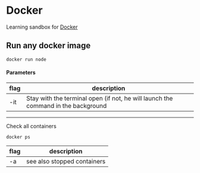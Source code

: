 # Docker

Learning sandbox for [Docker](https://www.docker.com/)

## Run any docker image

```
docker run node
```

#### Parameters

| flag | description |
| --- | --- |
| -it | Stay with the terminal open (if not, he will launch the command in the background |

---

Check all containers
```
docker ps
```

| flag | description |
| --- | --- |
| -a | see also stopped containers |
